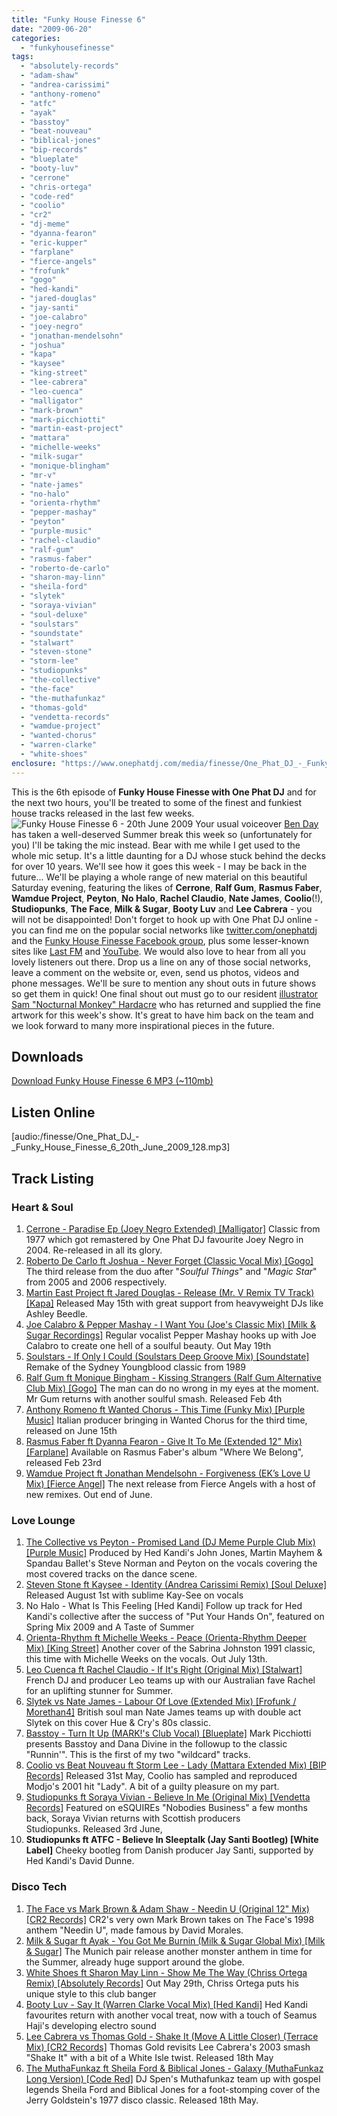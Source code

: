 ```yaml
---
title: "Funky House Finesse 6"
date: "2009-06-20"
categories: 
  - "funkyhousefinesse"
tags: 
  - "absolutely-records"
  - "adam-shaw"
  - "andrea-carissimi"
  - "anthony-romeno"
  - "atfc"
  - "ayak"
  - "basstoy"
  - "beat-nouveau"
  - "biblical-jones"
  - "bip-records"
  - "blueplate"
  - "booty-luv"
  - "cerrone"
  - "chris-ortega"
  - "code-red"
  - "coolio"
  - "cr2"
  - "dj-meme"
  - "dyanna-fearon"
  - "eric-kupper"
  - "farplane"
  - "fierce-angels"
  - "frofunk"
  - "gogo"
  - "hed-kandi"
  - "jared-douglas"
  - "jay-santi"
  - "joe-calabro"
  - "joey-negro"
  - "jonathan-mendelsohn"
  - "joshua"
  - "kapa"
  - "kaysee"
  - "king-street"
  - "lee-cabrera"
  - "leo-cuenca"
  - "malligator"
  - "mark-brown"
  - "mark-picchiotti"
  - "martin-east-project"
  - "mattara"
  - "michelle-weeks"
  - "milk-sugar"
  - "monique-blingham"
  - "mr-v"
  - "nate-james"
  - "no-halo"
  - "orienta-rhythm"
  - "pepper-mashay"
  - "peyton"
  - "purple-music"
  - "rachel-claudio"
  - "ralf-gum"
  - "rasmus-faber"
  - "roberto-de-carlo"
  - "sharon-may-linn"
  - "sheila-ford"
  - "slytek"
  - "soraya-vivian"
  - "soul-deluxe"
  - "soulstars"
  - "soundstate"
  - "stalwart"
  - "steven-stone"
  - "storm-lee"
  - "studiopunks"
  - "the-collective"
  - "the-face"
  - "the-muthafunkaz"
  - "thomas-gold"
  - "vendetta-records"
  - "wamdue-project"
  - "wanted-chorus"
  - "warren-clarke"
  - "white-shoes"
enclosure: "https://www.onephatdj.com/media/finesse/One_Phat_DJ_-_Funky_House_Finesse_6_20th_June_2009_128.mp3 audio/mpeg 116055304 "
---
```


This is the 6th episode of **Funky House Finesse with One Phat DJ** and for the next two hours, you'll be treated to some of the finest and funkiest house tracks released in the last few weeks. ![Funky House Finesse 6 - 20th June 2009](https://www.onephatdj.com/wp-content/uploads/2009/06/funky-house-finesse-6-20th-june-2009.jpg "Funky House Finesse 6 - 20th June 2009") Your usual voiceover [Ben Day](https://www.benday.org/) has taken a well-deserved Summer break this week so (unfortunately for you) I'll be taking the mic instead. Bear with me while I get used to the whole mic setup. It's a little daunting for a DJ whose stuck behind the decks for over 10 years. We'll see how it goes this week - I may be back in the future... We'll be playing a whole range of new material on this beautiful Saturday evening, featuring the likes of **Cerrone**, **Ralf Gum**, **Rasmus Faber**, **Wamdue Project**, **Peyton**, **No Halo**, **Rachel Claudio**, **Nate James**, **Coolio**(!), **Studiopunks**, **The Face**, **Milk & Sugar**, **Booty Luv** and **Lee Cabrera** - you will not be disappointed! Don't forget to hook up with One Phat DJ online - you can find me on the popular social networks like [twitter.com/onephatdj](https://twitter.com/onephatdj) and the [Funky House Finesse Facebook group](https://www.facebook.com/group.php?gid=4894384789), plus some lesser-known sites like [Last FM](https://www.last.fm/users/onephatdj) and [YouTube](https://www.youtube.com/view_play_list?p=785DA71931DAC12D). We would also love to hear from all you lovely listeners out there. Drop us a line on any of those social networks, leave a comment on the website or, even, send us photos, videos and phone messages. We'll be sure to mention any shout outs in future shows so get them in quick! One final shout out must go to our resident [illustrator Sam "Nocturnal Monkey" Hardacre](https://nocturnalmonkey.com/) who has returned and supplied the fine artwork for this week's show. It's great to have him back on the team and we look forward to many more inspirational pieces in the future.

## Downloads

[Download Funky House Finesse 6 MP3 (~110mb)](/download/7)

## Listen Online

\[audio:/finesse/One\_Phat\_DJ\_-\_Funky\_House\_Finesse\_6\_20th\_June\_2009\_128.mp3\]

## Track Listing

### Heart & Soul

1. [Cerrone - Paradise Ep (Joey Negro Extended) \[Malligator\]](https://www.traxsource.com/index.php?act=show&fc=tpage&cr=titles&cv=34757) Classic from 1977 which got remastered by One Phat DJ favourite Joey Negro in 2004. Re-released in all its glory.
2. [Roberto De Carlo ft Joshua - Never Forget (Classic Vocal Mix) \[Gogo\]](https://www.traxsource.com/index.php?act=show&fc=tpage&cr=titles&cv=34531) The third release from the duo after "_Soulful Things_" and "_Magic Star_" from 2005 and 2006 respectively.
3. [Martin East Project ft Jared Douglas - Release (Mr. V Remix TV Track) \[Kapa\]](https://www.traxsource.com/index.php?act=show&fc=tpage&cr=titles&cv=32156) Released May 15th with great support from heavyweight DJs like Ashley Beedle.
4. [Joe Calabro & Pepper Mashay - I Want You (Joe's Classic Mix) \[Milk & Sugar Recordings\]](https://www.traxsource.com/index.php?act=show&fc=tpage&cr=titles&cv=33713) Regular vocalist Pepper Mashay hooks up with Joe Calabro to create one hell of a soulful beauty. Out May 19th
5. [Soulstars - If Only I Could (Soulstars Deep Groove Mix) \[Soundstate\]](https://www.traxsource.com/index.php?act=show&fc=tpage&cr=titles&cv=34551) Remake of the Sydney Youngblood classic from 1989
6. [Ralf Gum ft Monique Bingham - Kissing Strangers (Ralf Gum Alternative Club Mix) \[Gogo\]](https://www.djdownload.com/mp3-detail/Ralf+GUM+ft+Monique+Bingham/Kissing+Strange/GOGO+Music/351419) The man can do no wrong in my eyes at the moment. Mr Gum returns with another soulful smash. Released Feb 4th
7. [Anthony Romeno ft Wanted Chorus - This Time (Funky Mix) \[Purple Music\]](https://www.traxsource.com/index.php?act=show&fc=tpage&cr=titles&cv=34145) Italian producer bringing in Wanted Chorus for the third time, released on June 15th
8. [Rasmus Faber ft Dyanna Fearon - Give It To Me (Extended 12" Mix) \[Farplane\]](https://www.traxsource.com/index.php?act=show&fc=tpage&cr=titles&cv=30572) Available on Rasmus Faber's album "Where We Belong", released Feb 23rd
9. [Wamdue Project ft Jonathan Mendelsohn - Forgiveness (EK’s Love U Mix) \[Fierce Angel\]](#) The next release from Fierce Angels with a host of new remixes. Out end of June.

### Love Lounge

1. [The Collective vs Peyton - Promised Land (DJ Meme Purple Club Mix) \[Purple Music\]](https://www.traxsource.com/index.php?act=show&fc=tpage&cr=titles&cv=32968) Produced by Hed Kandi's John Jones, Martin Mayhem & Spandau Ballet's Steve Norman and Peyton on the vocals covering the most covered tracks on the dance scene.
2. [Steven Stone ft Kaysee - Identity (Andrea Carissimi Remix) \[Soul Deluxe\]](https://www.traxsource.com/index.php?act=show&fc=tpage&cr=titles&cv=34367) Released August 1st with sublime Kay-See on vocals
3. No Halo - What Is This Feeling \[Hed Kandi\] Follow up track for Hed Kandi's collective after the success of "Put Your Hands On", featured on Spring Mix 2009 and A Taste of Summer
4. [Orienta-Rhythm ft Michelle Weeks - Peace (Orienta-Rhythm Deeper Mix) \[King Street\]](https://www.traxsource.com/index.php?act=show&fc=tpage&cr=titles&cv=34586) Another cover of the Sabrina Johnston 1991 classic, this time with Michelle Weeks on the vocals. Out July 13th.
5. [Leo Cuenca ft Rachel Claudio - If It's Right (Original Mix) \[Stalwart\]](https://www.traxsource.com/index.php?act=show&fc=tpage&cr=titles&cv=31914) French DJ and producer Leo teams up with our Australian fave Rachel for an uplifting stunner for Summer.
6. [Slytek vs Nate James - Labour Of Love (Extended Mix) \[Frofunk / Morethan4\]](#) British soul man Nate James teams up with double act Slytek on this cover Hue & Cry's 80s classic.
7. [Basstoy - Turn It Up (MARK!'s Club Vocal) \[Blueplate\]](https://www.traxsource.com/index.php?act=show&fc=tpage&cr=titles&cv=32368) Mark Picchiotti presents Basstoy and Dana Divine in the followup to the classic "Runnin'". This is the first of my two "wildcard" tracks.
8. [Coolio vs Beat Nouveau ft Storm Lee - Lady (Mattara Extended Mix) \[BIP Records\]](https://www.djdownload.com/mp3-detail/Coolio+VS+Beat+Nouveau+feat+Storm+Lee/Lady/BIP+Records/697382) Released 31st May, Coolio has sampled and reproduced Modjo's 2001 hit "Lady". A bit of a guilty pleasure on my part.
9. [Studiopunks ft Soraya Vivian - Believe In Me (Original Mix) \[Vendetta Records\]](https://www.beatport.com/en-US/html/content/release/detail/174446/believe_in_me) Featured on eSQUIREs "Nobodies Business" a few months back, Soraya Vivian returns with Scottish producers Studiopunks. Released 3rd June,
10. **Studiopunks ft ATFC - Believe In Sleeptalk (Jay Santi Bootleg) \[White Label\]** Cheeky bootleg from Danish producer Jay Santi, supported by Hed Kandi's David Dunne.

### Disco Tech

1. [The Face vs Mark Brown & Adam Shaw - Needin U (Original 12" Mix) \[CR2 Records\]](https://www.traxsource.com/index.php?act=show&fc=tpage&cr=titles&cv=35249) CR2's very own Mark Brown takes on The Face's 1998 anthem "Needin U", made famous by David Morales.
2. [Milk & Sugar ft Ayak - You Got Me Burnin (Milk & Sugar Global Mix) \[Milk & Sugar\]](https://www.traxsource.com/index.php?act=show&fc=tpage&cr=titles&cv=34370) The Munich pair release another monster anthem in time for the Summer, already huge support around the globe.
3. [White Shoes ft Sharon May Linn - Show Me The Way (Chriss Ortega Remix) \[Absolutely Records\]](https://www.beatport.com/en-US/html/content/release/detail/171423/show_me_the_way?trackId=850272#app=4e&a486-index=0) Out May 29th, Chriss Ortega puts his unique style to this club banger
4. [Booty Luv - Say It (Warren Clarke Vocal Mix) \[Hed Kandi\]](https://www.trackitdown.net/genre/house/track/969794.html) Hed Kandi favourites return with another vocal treat, now with a touch of Seamus Haji's developing electro sound
5. [Lee Cabrera vs Thomas Gold - Shake It (Move A Little Closer) (Terrace Mix) \[CR2 Records\]](https://www.djdownload.com/mp3-detail/Lee+Cabrera+vs+Thomas+Gold/Shake+It+Move+A+Little+Closer/Cr2+Records/709171) Thomas Gold revisits Lee Cabrera's 2003 smash "Shake It" with a bit of a White Isle twist. Released 18th May
6. [The MuthaFunkaz ft Sheila Ford & Biblical Jones - Galaxy (MuthaFunkaz Long Version) \[Code Red\]](https://www.djdownload.com/mp3-detail/The+MuthaFunkaz+ft+Sheila+Ford++Biblical+Jones/Galaxy/Code+Red/709436) DJ Spen's Muthafunkaz team up with gospel legends Sheila Ford and Biblical Jones for a foot-stomping cover of the Jerry Goldstein's 1977 disco classic. Released 18th May.
